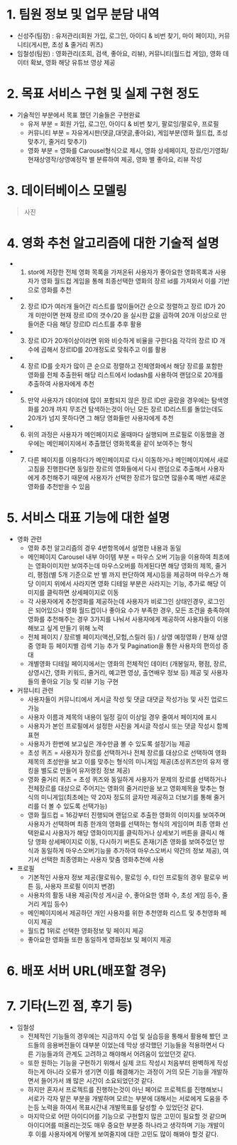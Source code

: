 # 1. 팀원 정보 및 업무 분담 내역
* 신성주(팀장) : 유저관리(회원 가입, 로그인, 아이디 & 비번 찾기, 마이 페이지), 커뮤니티(게시판, 초성 & 줄거리 퀴즈)
* 임철성(팀원) : 영화관리(조회, 검색, 좋아요, 리뷰), 커뮤니티(월드컵 게임), 영화 데이터 확보, 영화 해당 유튜브 영상 제공
  
# 2. 목표 서비스 구현 및 실제 구현 정도
* 기술적인 부분에서 목표 했던 기술들은 구현완료
  * 유저 부분 = 회원 가입, 로그인, 아이디 & 비번 찾기, 팔로잉/팔로우, 프로필
  * 커뮤니티 부분 = 자유게시판(댓글,대댓글,좋아요), 게임부분(영화 월드컵, 초성 맞추기, 줄거리 맞추기)
  * 영화 부분 = 영화를 Carousel형식으로 제시, 영화 상세페이지, 장르/인기영화/현재상영작/상영예정작 별 분류하여 제공, 영화 별 좋아요, 리뷰 작성

# 3. 데이터베이스 모델링
> 사진
# 4. 영화 추천 알고리즘에 대한 기술적 설명
* 1. stor에 저장한 전체 영화 목록을 가져온뒤 사용자가 좋아요한 영화목록과 사용자가 영화 월드컵 게임을 통해 최종선택한 영화의 장르 id를 가져와서 이를 기반으로 영화를 추천
* 2. 장르 ID가 여러개 들어간 리스트를 많이들어간 순으로 정렬하고 장르 ID가 20개 미만이면 현재 장르 ID의 갯수/20 을 실시한 값을 곱하여 20개 이상으로 만들어준 다음 해당 장르ID 리스트를 추후 활용
* 3. 장르 ID가 20개이상이라면 위와 비슷하게 비율을 구한다음 각각의 장르 ID 개수에 곱해서 장르ID를 20개정도로 맞춰주고 이를 활용
* 4. 장르 ID를 숫자가 많이 큰 순으로 정렬하고 전체영화에서 해당 장르를 포함한 영화를 전체 추출한뒤 해당 리스트에서 lodash를 사용하여 랜덤으로 20개를 추출하여 사용자에게 추천
* 5. 만약 사용자가 데이터에 많이 포함되지 않은 장르 ID만 골랐을 경우에는 탐색영화를 20개 까지 무조건 탐색하는것이 아닌 모든 장르 ID리스트를 돌았는데도 20개가 넘지 못하다면 그 해당 영화들만 사용자에게 추천
* 6. 위의 과정은 사용자가 메인페이지로 올때마다 실행되며 프로필로 이동했을 경우에는 메인페이지에서 추출했던 영화목록을 같이 보여주는 형식
* 7. 다른 페이지를 이용하다가 메인페이지로 다시 이동하거나 메인페이지에서 새로고침을 진행한다면 동일한 장르의 영화들에서 다시 랜덤으로 추출해서 사용자에게 추천해주기 때문에 사용자가 선택한 장르가 많으면 많을수록 매번 새로운 영화를 추천받을 수 있음
# 5. 서비스 대표 기능에 대한 설명
* 영화 관련
  * 영화 추천 알고리즘의 경우 4번항목에서 설명한 내용과 동일
  * 메인페이지 Carousel 내부 아이템 부분 = 마우스 오버 기능을 이용하여 최초에는 영화이미지만 보여주는데 마우스오버를 하게된다면 해당 영화의 제목, 줄거리, 평점(별 5개 기준으로 반 별 까지 판단하여 제시)등을 제공하며 마우스가 해당 이미지 위에서 사라지면 영화 디테일 부분은 사라지는 기능, 추가로 해당 이미지를 클릭하면 상세페이지로 이동
  * 각 사용자에게 추천영화를 제공하는데 사용자가 비로그인 상태인경우, 로그인은 되어있으나 영화 월드컵이나 좋아요 수가 부족한 경우, 모든 조건을 충족하여 영화를 추천해주는 경우 3가지를 나눠서 사용자에게 제공하여 사용자들이 이용해보고 싶게 만들기 위해 노력
  * 전체 페이지 / 장르별 페이지(액션,모험,스릴러 등) / 상영 예정영화 / 현재 상영중 영화 등 페이지별 검색 기능 추가 및 Pagination을 통한 사용자의 편의성 증대
  * 개별영화 디테일 페이지에서는 영화의 전체적인 데이터 (개봉일자, 평점, 장르, 상영시간, 영화 키워드, 줄거리, 예고편 영상, 출연배우 정보 등) 제공 및 사용자들의 좋아요 기능 및 리뷰 기능 구현
* 커뮤니티 관련
  * 사용자들이 커뮤니티에서 게시글 작성 및 댓글 대댓글 작성가능 및 사진 업로드 가능
  * 사용자 이름과 제목의 내용이 일정 길이 이상일 경우 줄여서 페이지에 표시
  * 사용자가 본인 프로필에서 설정한 사진을 게시글 작성시 또는 댓글 작성시 함께 표현
  * 사용자가 한번에 보고싶은 개수만큼 볼 수 있도록 설정기능 제공
  * 초성 퀴즈 = 사용자가 장르를 선택하거나 전체 장르를 대상으로 선택하여 영화 제목의 초성만을 보고 이를 맞추는 형식의 미니게임 제공(초성퀴즈만의 유저 랭킹을 별도로 만들어 유저랭킹 정보 제공)
  * 영화 줄거리 퀴즈 = 초성 퀴즈와 동일하게 사용자가 문제의 장르를 선택하거나 전체장르를 대상으로 주어지는 영화의 줄거리만을 보고 영화제목을 맞추는 형식의 미니게임(최초에는 약 20자 정도의 글자만 제공하고 더보기를 통해 줄거리를 더 볼 수 있도록 선택가능)
  * 영화 월드컵 = 16강부터 진행되며 랜덤으로 추출한 영화의 이미지를 보여주며 사용자가 선택하며 최종 한개의 영화를 선택하는 형식의 게임이며 최종 영화 선택완료시 사용자가 해당 영화이미지를 클릭하거나 상세보기 버튼을 클릭시 해당 영화 상세페이지로 이동, 다시하기 버튼도 존재(기존 영화를 보여주었던 방식과 동일하게 마우스오버기능을 추가하여 마우스오버시 약간의 정보 제공), 여기서 선택한 최종영화는 사용자 맞춤 영화추천에 사용
* 프로필
  * 기본적인 사용자 정보 제공(팔로워수, 팔로잉 수, 타인 프로필의 경우 팔로우 버튼 등, 사용자 프로필 이미지 변경)
  * 사용자의 활동 내용 제공(작성 게시글 수, 좋아요한 영화 수, 초성 게임 등수, 줄거리 게임 등수)
  * 메인페이지에서 제공하던 개인 사용자를 위한 추천영화 리스트 및 추천영화 페이지 제공
  * 월드컵 1위로 선택한 영화정보 및 페이지 제공
  * 좋아요한 영화들 또한 동일하게 영화정보 및 페이지 제공
# 6. 배포 서버 URL(배포할 경우)

# 7. 기타(느낀 점, 후기 등)
* 임철성
  * 전체적인 기능들의 경우에는 지금까지 수업 및 실습등을 통해서 활용해 봤던 코드들의 응용버전들이 대부분 이었는데 막상 생각했던 기능들을 적용하면서 다른 기능들과의 관계도 고려하고 해야해서 어려움이 있었던것 같다.
  * 또한 원하는 기능을 구현하기 위해서 실제 코드 작성시 처음부터 완벽하게 작성하는게 아니라 오류가 생기면 이를 해결해가는 과정이 거의 모든 기능을 개발하면서 들어가서 꽤 많은 시간이 소요되었던것 같다.
  * 하지만 혼자서 프로젝트를 진행하는것이 아닌 페어로 프로젝트를 진행해보니 서로가 각자 맡은 부분을 개발하며 모르는 부분에 대해서는 서로에게 도움을 주는등 노력을 하여서 목표시간내 개발목표를 달성할 수 있었던것 같다.
  * 마지막으로 어떤 아이디어를 기능으로 구현할지 많은 고민이 필요할 것 같으며 아이디어를 떠올리는것도 매우 중요한 부분중 하나라고 생각하며 기능 개발이후 이를 사용자에게 어떻게 보여줄지에 대한 고민도 많이 해봐야 할것 같다.

